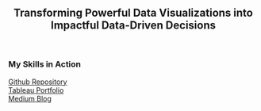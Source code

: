 <header>
  
<h2>Transforming Powerful Data Visualizations into Impactful Data-Driven Decisions</h2>

</header>

### My Skills in Action

[Github Repository](https://github.com/ReadySetGo555/portfolio)
<br/>
[Tableau Portfolio](https://public.tableau.com/app/profile/bobby.jenner/vizzes)
<br/>
[Medium Blog](https://medium.com/@bobbyjennerlmt)

<footer>


</footer>
